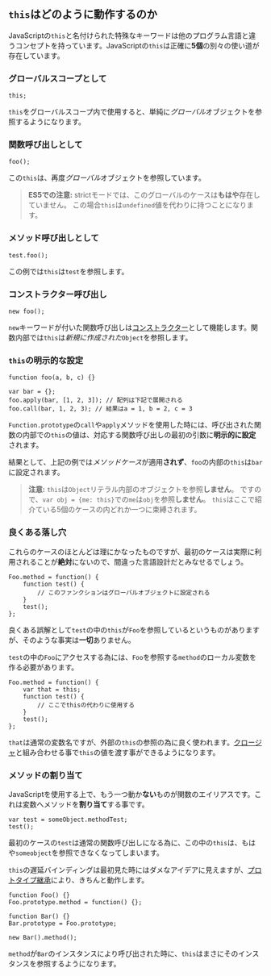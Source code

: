 ## `this`はどのように動作するのか

JavaScriptの`this`と名付けられた特殊なキーワードは他のプログラム言語と違うコンセプトを持っています。JavaScriptの`this`は正確に**5個**の別々の使い道が存在しています。

### グローバルスコープとして

    this;

`this`をグローバルスコープ内で使用すると、単純に*グローバル*オブジェクトを参照するようになります。


### 関数呼び出しとして

    foo();

この`this`は、再度*グローバル*オブジェクトを参照しています。

> **ES5での注意:** strictモードでは、このグローバルのケースは**もはや**存在していません。
> この場合`this`は`undefined`値を代わりに持つことになります。

### メソッド呼び出しとして

    test.foo(); 

この例では`this`は`test`を参照します。

### コンストラクター呼び出し

    new foo(); 

`new`キーワードが付いた関数呼び出しは[コンストラクター](#function.constructors)として機能します。関数内部では`this`は*新規に作成された*`Object`を参照します。

### `this`の明示的な設定

    function foo(a, b, c) {}

    var bar = {};
    foo.apply(bar, [1, 2, 3]); // 配列は下記で展開される
    foo.call(bar, 1, 2, 3); // 結果はa = 1, b = 2, c = 3

 `Function.prototype`の`call`や`apply`メソッドを使用した時には、呼び出された関数の内部での`this`の値は、対応する関数呼び出しの最初の引数に**明示的に設定**されます。

結果として、上記の例では*メソッドケース*が適用**されず**、`foo`の内部の`this`は`bar`に設定されます。

> **注意:** `this`は`Object`リテラル内部のオブジェクトを参照**しません**。
> ですので、`var obj = {me: this}`での`me`は`obj`を参照**しません**。
> `this`はここで紹介ている5個のケースの内どれか一つに束縛されます。

### 良くある落し穴

これらのケースのほとんどは理にかなったものですが、最初のケースは実際に利用されることが**絶対**にないので、間違った言語設計だとみなせるでしょう。

    Foo.method = function() {
        function test() {
            // このファンクションはグローバルオブジェクトに設定される
        }
        test();
    };

良くある誤解として`test`の中の`this`が`Foo`を参照しているというものがありますが、そのような事実は**一切**ありません。

`test`の中の`Foo`にアクセスする為には、`Foo`を参照する`method`のローカル変数を作る必要があります。

    Foo.method = function() {
        var that = this;
        function test() {
            // ここでthisの代わりに使用する
        }
        test();
    };

`that`は通常の変数名ですが、外部の`this`の参照の為に良く使われます。[クロージャ](#function.closures)と組み合わせる事で`this`の値を渡す事ができるようになります。

### メソッドの割り当て

JavaScriptを使用する上で、もう一つ動か**ない**ものが関数のエイリアスです。これは変数へメソッドを**割り当て**する事です。

    var test = someObject.methodTest;
    test();

最初のケースの`test`は通常の関数呼び出しになる為に、この中の`this`は、もはや`someobject`を参照できなくなってしまいます。

`this`の遅延バインディングは最初見た時にはダメなアイデアに見えますが、[プロトタイプ継承](#object.prototype)により、きちんと動作します。

    function Foo() {}
    Foo.prototype.method = function() {};

    function Bar() {}
    Bar.prototype = Foo.prototype;

    new Bar().method();

`method`が`Bar`のインスタンスにより呼び出された時に、`this`はまさにそのインスタンスを参照するようになります。
